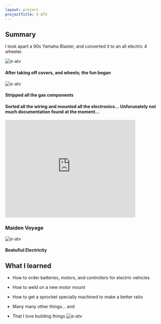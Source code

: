 ```yaml
---
layout: project
projectTitle: E-ATV
--- 
```

## Summary
I took apart a 90s Yamaha Blaster, and converted it to an all electric 4 wheeler.

![e-atv](https://tbportfolio.imfast.io/portfolio/e-atv/gas-frame-close.jpg)
#### After taking off covers, and wheels; the fun began

![e-atv](https://tbportfolio.imfast.io/portfolio/e-atv/stripped-down.jpg)
#### Stripped all the gas components

#### Sorted all the wiring and mounted all the electronics... Unforunately not much documentation found at the moment...

<iframe 
    width="420" 
    height="315"
    src="https://tbportfolio.imfast.io/portfolio/e-atv/maiden-voyage.mp4"
    frameborder="0"
    allowfullscreen>
</iframe>

### Maiden Voyage

![e-atv](https://tbportfolio.imfast.io/portfolio/e-atv/e-atv-solar.jpg)
#### Beatufiul Electricity

## What I learned
- How to order batteries, motors, and controllers for electric vehicles
- How to weld on a new motor mount
- How to get a sprocket specially machined to make a better ratio
- Many many other things... and

- That I love building things
![e-atv](https://tbportfolio.imfast.io/portfolio/e-atv/joy-ride.jpg)